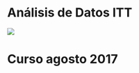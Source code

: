 # Análisis de Datos ITT
![](http://netloid.com/wp-content/uploads/2014/11/netloid_python-tools-for-data-mining.jpg)

# Curso agosto 2017